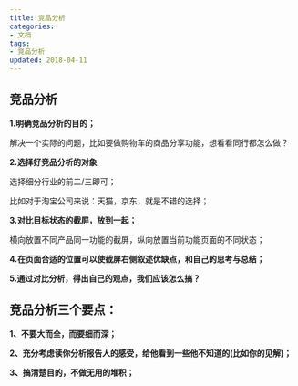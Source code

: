 ```yaml
---
title: 竞品分析
categories: 
- 文档
tags: 
- 竞品分析
updated: 2018-04-11
---
```


## 竞品分析

**1.明确竞品分析的目的；**

解决一个实际的问题，比如要做购物车的商品分享功能，想看看同行都怎么做？



**2.选择好竞品分析的对象**

选择细分行业的前二/三即可；

比如对于淘宝公司来说：天猫，京东，就是不错的选择；



**3.对比目标状态的截屏，放到一起；**

横向放置不同产品同一功能的截屏，纵向放置当前功能页面的不同状态；



**4.在页面合适的位置可以使截屏右侧叙述优缺点，和自己的思考与总结；**



**5.通过对比分析，得出自己的观点，我们应该怎么搞？**





## 竞品分析三个要点：

**1、不要大而全，而要细而深；**

**2、充分考虑读你分析报告人的感受，给他看到一些他不知道的(比如你的见解)；**

**3、搞清楚目的，不做无用的堆积；**
